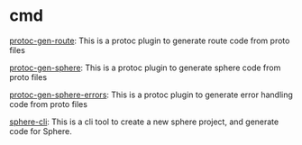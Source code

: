 # cmd

[protoc-gen-route](./protoc-gen-route/README.md): This is a protoc plugin to generate route code from proto files

[protoc-gen-sphere](./protoc-gen-sphere/README.md): This is a protoc plugin to generate sphere code from proto files

[protoc-gen-sphere-errors](./protoc-gen-sphere-errors/README.md): This is a protoc plugin to generate error handling code from proto files

[sphere-cli](./sphere-cli/README.md): This is a cli tool to create a new sphere project, and generate code for Sphere.